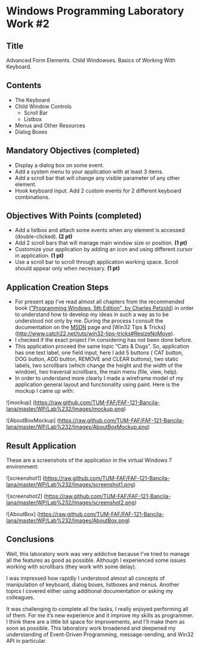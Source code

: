 Windows Programming Laboratory Work #2
======================================

Title
-----
Advanced Form Elements. Child Windowses. Basics of Working With Keyboard.

Contents
--------
- The Keyboard
- Child Window Controls
  - Scroll Bar
  - Listbox
- Menus and Other Resources
- Dialog Boxes

Mandatory Objectives (completed)
--------------------------------
- Display a dialog box on some event.
- Add a system menu to your application with at least 3 items.
- Add a scroll bar that will change any visible parameter of any other element.
- Hook keyboard input. Add 2 custom events for 2 different keyboard combinations.

Objectives With Points (completed)
----------------------------------
- Add a listbox and attach some events when any element is accessed (double-clicked). **(2 pt)**
- Add 2 scroll bars that will manage main window size or position. **(1 pt)**
- Customize your application by adding an icon and using different cursor in application. **(1 pt)**
- Use a scroll bar to scroll through application working space. Scroll should appear only when necessary. **(1 pt)**

Application Creation Steps
--------------------------
*	For present app I’ve read almost all chapters from the recommended book (["Programming Windows, 5th Edition", by Charles Petzold](http://www.charlespetzold.com/pw5/)) in order to understand how to develop my ideas in such a way as to be understood not only by me. During the process I consult the documentation on the [MSDN](http://msdn.microsoft.com) page and [Win32 Tips & Tricks] (http://www.catch22.net/tuts/win32-tips-tricks#ResizeNoMove).
*	I checked if the exact project I’m considering has not been done before.
*	This application proceed the same topic “Cats & Dogs”. So, application has one text label, one field input, here I add 5 buttons ( CAT button, DOG button, ADD button, REMOVE and CLEAR buttons), two static labels, two scrollbars (which change the height and the width of the window), two traversal scrollbars, the main menu (file, view, help).
*	In order to understand more clearly I made a wireframe model of my application general layout and functionality using paint. Here is the mockup I came up with:

![mockup] (https://raw.github.com/TUM-FAF/FAF-121-Bancila-Iana/master/WP/Lab%232/Images/mockup.png)

![AboutBoxMockup] (https://raw.github.com/TUM-FAF/FAF-121-Bancila-Iana/master/WP/Lab%232/Images/AboutBoxMockup.png)

Result Application
------------------
These are a screenshots of the application in the virtual Windows 7 environment: 

![screenshot1] (https://raw.github.com/TUM-FAF/FAF-121-Bancila-Iana/master/WP/Lab%232/Images/screenshot1.png)

![screenshot2] (https://raw.github.com/TUM-FAF/FAF-121-Bancila-Iana/master/WP/Lab%232/Images/screenshot2.png)

![AboutBox] (https://raw.github.com/TUM-FAF/FAF-121-Bancila-Iana/master/WP/Lab%232/Images/AboutBox.png)

Conclusions
-----------
Well, this laboratory work was very addictive because I’ve tried to manage all the features as good as possible. Although I experienced some issues working with scrollbars (they work with some delay). 

I was impressed how rapidly I understood almost all concepts of manipulation of keyboard, dialog boxes, listboxes and menus. Another topics I covered either using additional documentation or asking my colleagues. 

It was challenging to complete all the tasks, I really enjoyed performing all of them. For me it’s new experience and it improve my skills as programmer.  I think there are a little bit space for improvements, and I'll make them as soon as possible. This laboratory work broadened and deepened my understanding of Event-Driven Programming, message-sending, and Win32 API in particular. 

